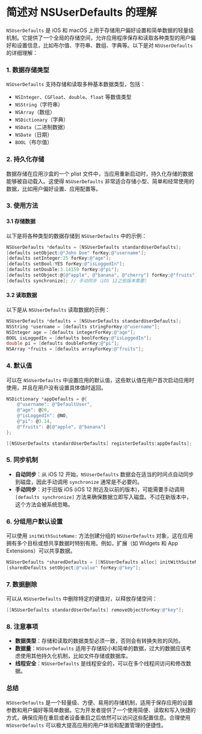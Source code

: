 # 简述对 NSUserDefaults 的理解

`NSUserDefaults` 是 iOS 和 macOS 上用于存储用户偏好设置和简单数据的轻量级机制。它提供了一个全局的存储空间，允许应用程序保存和读取各种类型的用户偏好和设置信息，比如布尔值、字符串、数组、字典等。以下是对 `NSUserDefaults` 的详细理解：

### 1. **数据存储类型**

`NSUserDefaults` 支持存储和读取多种基本数据类型，包括：

- `NSInteger`、`CGFloat`、`double`、`float` 等数值类型
- `NSString`（字符串）
- `NSArray`（数组）
- `NSDictionary`（字典）
- `NSData`（二进制数据）
- `NSDate`（日期）
- `BOOL`（布尔值）

### 2. **持久化存储**

数据存储在应用沙盒的一个 plist 文件中，当应用重新启动时，持久化存储的数据能够被自动载入。这使得 `NSUserDefaults` 非常适合存储小型、简单和经常使用的数据，比如用户偏好设置、应用配置等。

### 3. **使用方法**

#### 3.1 存储数据

以下是将各种类型的数据存储到 `NSUserDefaults` 中的示例：

```objective-c
NSUserDefaults *defaults = [NSUserDefaults standardUserDefaults];
[defaults setObject:@"John Doe" forKey:@"username"];
[defaults setInteger:25 forKey:@"age"];
[defaults setBool:YES forKey:@"isLoggedIn"];
[defaults setDouble:3.14159 forKey:@"pi"];
[defaults setObject:@[@"apple", @"banana", @"cherry"] forKey:@"fruits"];
[defaults synchronize]; // 手动同步（iOS 12之前版本需要）
```

#### 3.2 读取数据

以下是从 `NSUserDefaults` 读取数据的示例：

```objective-c
NSUserDefaults *defaults = [NSUserDefaults standardUserDefaults];
NSString *username = [defaults stringForKey:@"username"];
NSInteger age = [defaults integerForKey:@"age"];
BOOL isLoggedIn = [defaults boolForKey:@"isLoggedIn"];
double pi = [defaults doubleForKey:@"pi"];
NSArray *fruits = [defaults arrayForKey:@"fruits"];
```

### 4. **默认值**

可以在 `NSUserDefaults` 中设置应用的默认值，这些默认值在用户首次启动应用时使用，并且在用户没有设置具体值时返回。

```objective-c
NSDictionary *appDefaults = @{
    @"username": @"DefaultUser",
    @"age": @20,
    @"isLoggedIn": @NO,
    @"pi": @3.14,
    @"fruits": @[@"apple", @"banana"]
};

[[NSUserDefaults standardUserDefaults] registerDefaults:appDefaults];
```

### 5. **同步机制**

- **自动同步**：从 iOS 12 开始，`NSUserDefaults` 数据会在适当的时间点自动同步到磁盘，因此手动调用 `synchronize` 通常是不必要的。
- **手动同步**：对于旧版 iOS (iOS 12 附近及以前的版本)，可能需要手动调用 `[defaults synchronize]` 方法来确保数据立即写入磁盘。不过在新版本中，这个方法会被系统忽略。

### 6. **分组用户默认设置**

可以使用 `initWithSuiteName:` 方法创建分组的 `NSUserDefaults` 对象，这在应用拥有多个目标或想共享数据时特别有用。例如，扩展（如 Widgets 和 App Extensions）可以共享数据。

```objective-c
NSUserDefaults *sharedDefaults = [[NSUserDefaults alloc] initWithSuiteName:@"com.example.app"];
[sharedDefaults setObject:@"value" forKey:@"key"];
```

### 7. **数据删除**

可以从 `NSUserDefaults` 中删除特定的键值对，以释放存储空间：

```objective-c
[[NSUserDefaults standardUserDefaults] removeObjectForKey:@"key"];
```

### 8. **注意事项**

- **数据类型**：存储和读取的数据类型必须一致，否则会有转换失败的风险。
- **数据量**：`NSUserDefaults` 适用于存储较小和简单的数据，过大的数据应该考虑使用其他持久化机制，比如文件存储或数据库。
- **线程安全**：`NSUserDefaults` 是线程安全的，可以在多个线程间访问和修改数据。

### 总结

`NSUserDefaults` 是一个轻量级、方便、易用的存储机制，适用于保存应用的设置参数和用户偏好等简单数据。它为开发者提供了一个使用简便、读取和写入快捷的方式，确保应用在重启或者设备重启之后依然可以访问这些配置信息。合理使用 `NSUserDefaults` 可以极大提高应用的用户体验和配置管理的便捷性。